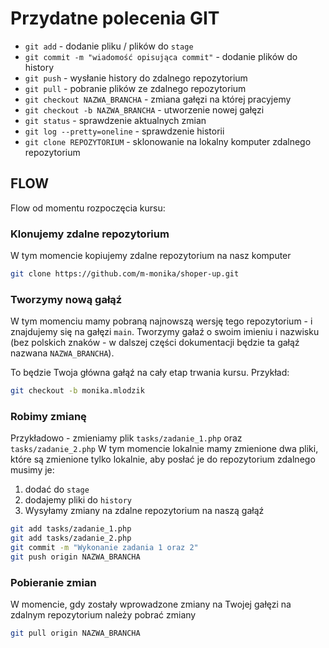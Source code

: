 # Przydatne polecenia GIT

- `git add` - dodanie pliku / plików do `stage`
- `git commit -m "wiadomość opisująca commit"` - dodanie plików do history
- `git push` - wysłanie history do zdalnego repozytorium
- `git pull` - pobranie plików ze zdalnego repozytorium
- `git checkout NAZWA_BRANCHA` - zmiana gałęzi na której pracyjemy
- `git checkout -b NAZWA_BRANCHA` - utworzenie nowej gałęzi
- `git status` - sprawdzenie aktualnych zmian
- `git log --pretty=oneline` - sprawdzenie historii
- `git clone REPOZYTORIUM` - sklonowanie na lokalny komputer zdalnego repozytorium

## FLOW

Flow od momentu rozpoczęcia kursu:

### Klonujemy zdalne repozytorium

W tym momencie kopiujemy zdalne repozytorium na nasz komputer

```bash
git clone https://github.com/m-monika/shoper-up.git
```

### Tworzymy nową gałąź

W tym momenciu mamy pobraną najnowszą wersję tego repozytorium - i znajdujemy się na gałęzi `main`.
Tworzymy gałaź o swoim imieniu i nazwisku (bez polskich znaków - w dalszej części dokumentacji będzie ta gałąź nazwana `NAZWA_BRANCHA`). 

To będzie Twoja główna gałąź na cały etap trwania kursu. Przykład:

```bash
git checkout -b monika.mlodzik
```

### Robimy zmianę

Przykładowo - zmieniamy plik `tasks/zadanie_1.php` oraz `tasks/zadanie_2.php`
W tym momencie lokalnie mamy zmienione dwa pliki, które są zmienione tylko lokalnie,
aby posłać je do repozytorium zdalnego musimy je:

1. dodać do `stage`
2. dodajemy pliki do `history`
3. Wysyłamy zmiany na zdalne repozytorium na naszą gałąź

```bash
git add tasks/zadanie_1.php
git add tasks/zadanie_2.php
git commit -m "Wykonanie zadania 1 oraz 2"
git push origin NAZWA_BRANCHA
```

### Pobieranie zmian

W momencie, gdy zostały wprowadzone zmiany na Twojej gałęzi na zdalnym repozytorium należy pobrać zmiany

```bash
git pull origin NAZWA_BRANCHA
```
